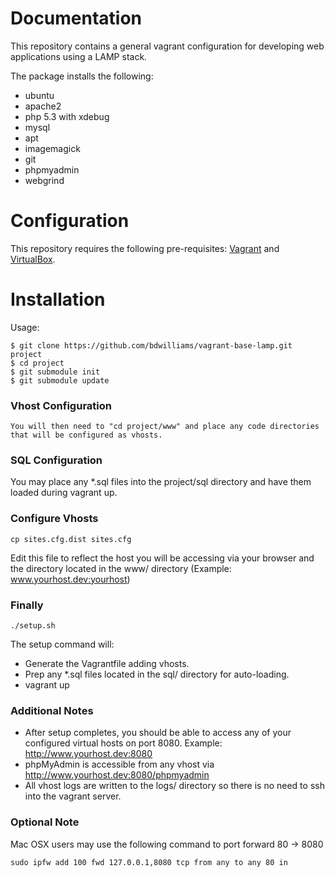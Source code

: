 Documentation
=============

This repository contains a general vagrant configuration for developing web applications using a LAMP stack.

The package installs the following:
- ubuntu
- apache2 
- php 5.3 with xdebug
- mysql
- apt
- imagemagick
- git
- phpmyadmin
- webgrind

Configuration
=============

This repository requires the following pre-requisites: [Vagrant](http://vagrantup.com/) and [VirtualBox](htp://www.virtualbox.org).

Installation
============

Usage:

```
$ git clone https://github.com/bdwilliams/vagrant-base-lamp.git project
$ cd project
$ git submodule init
$ git submodule update
```

### Vhost Configuration

	You will then need to "cd project/www" and place any code directories that will be configured as vhosts.
	
### SQL Configuration

You may place any *.sql files into the project/sql directory and have them loaded during vagrant up.

### Configure Vhosts

	cp sites.cfg.dist sites.cfg
	
Edit this file to reflect the host you will be accessing via your browser and the directory located in the www/ directory (Example: www.yourhost.dev:yourhost)

### Finally

	./setup.sh

The setup command will:
- Generate the Vagrantfile adding vhosts.
- Prep any *.sql files located in the sql/ directory for auto-loading.
- vagrant up

### Additional Notes

- After setup completes, you should be able to access any of your configured virtual hosts on port 8080.  Example:  http://www.yourhost.dev:8080
- phpMyAdmin is accessible from any vhost via http://www.yourhost.dev:8080/phpmyadmin
- All vhost logs are written to the logs/ directory so there is no need to ssh into the vagrant server.

### Optional Note

Mac OSX users may use the following command to port forward 80 -> 8080

	sudo ipfw add 100 fwd 127.0.0.1,8080 tcp from any to any 80 in
